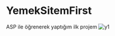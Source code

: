 # YemekSitemFirst
ASP ile öğrenerek yaptığım ilk projem
![y1](https://user-images.githubusercontent.com/55930672/145716365-d4f23ffc-c4e2-4f76-b4ec-61130d445acb.png)
